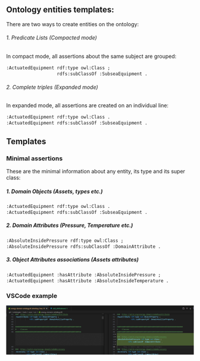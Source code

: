 ## Ontology entities templates:

There are two ways to create entities on the ontology:
###### 1. Predicate Lists (Compacted mode)
In compact mode, all assertions about the same subject are grouped:
```turtle
:ActuatedEquipment rdf:type owl:Class ;
                   rdfs:subClassOf :SubseaEquipment .
```

###### 2. Complete triples (Expanded mode)
In expanded mode, all assertions are created on an individual line:
```turtle
:ActuatedEquipment rdf:type owl:Class .
:ActuatedEquipment rdfs:subClassOf :SubseaEquipment .
```

## Templates

### Minimal assertions
These are the minimal information about any entity, its type and its super class:
##### 1. Domain Objects (Assets, types etc.)
```turtle
:ActuatedEquipment rdf:type owl:Class .
:ActuatedEquipment rdfs:subClassOf :SubseaEquipment .
```

##### 2. Domain Attributes (Pressure, Temperature etc.)
```turtle
:AbsoluteInsidePressure rdf:type owl:Class ;
:AbsoluteInsidePressure rdfs:subClassOf :DomainAttribute .
```

##### 3. Object Attributes associations (Assets attributes)
```turtle
:ActuatedEquipment :hasAttribute :AbsoluteInsidePressure ;
:ActuatedEquipment :hasAttribute :AbsoluteInsideTemperature .
```

### VSCode example
![VSCode example](add_attribute.png)